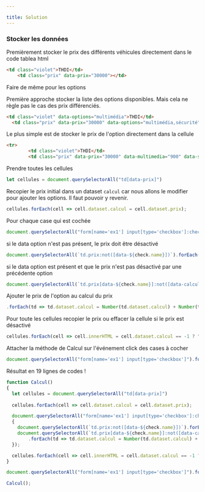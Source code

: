 ```yaml
---

title: Solution
---
```


### Stocker les données

Premièrement stocker le prix des différents véhicules directement dans le code tablea html 

```html
<td class="violet">THDI</td>
    <td class="prix" data-prix="30000"></td>
```

Faire de même pour les options

Première approche stocker la liste des options disponibles. Mais cela ne règle pas le cas des prix différenciés.

```html
<td class="violet" data-options="multimédia">THDI</td>
  <td class="prix" data-prix="30000" data-options="multimédia,sécurité"></td>
```

Le plus simple est de stocker le prix de l'option directement dans la cellule

```html
<tr>
        <td class="violet">THDI</td>
        <td class="prix" data-prix="30000" data-multimedia="900" data-securite="800"></td>
```

Prendre toutes les cellules

```js
let cellules = document.querySelectorAll("td[data-prix]")
```

Recopier le prix initial dans un dataset `calcul` car nous allons le modifier pour ajouter les options. Il faut pouvoir y revenir.

```js
cellules.forEach(cell => cell.dataset.calcul = cell.dataset.prix);
```

Pour chaque case qui est cochée

```js
document.querySelectorAll("form[name='ex1'] input[type='checkbox']:checked").forEach(check => 
```

si le data option n'est pas présent, le prix doit être désactivé

```js
document.querySelectorAll(`td.prix:not([data-${check.name}])`).forEach(cell => cell.dataset.calcul = -1); 
```

si le data option est présent et que le prix n'est pas désactivé par une précédente option

```js
document.querySelectorAll(`td.prix[data-${check.name}]:not([data-calcul='-1'])`)
```

Ajouter le prix de l'option au calcul du prix

```js
.forEach(td => td.dataset.calcul = Number(td.dataset.calcul) + Number(td.dataset[check.name]) );
```

Pour toute les cellules recopier le prix ou effacer la cellule si le prix est désactivé

```js
cellules.forEach(cell => cell.innerHTML = cell.dataset.calcul == -1 ? "" : Number(cell.dataset.calcul).toLocaleString('fr-FR'));
```

Attacher la méthode de Calcul sur l'événement click des cases à cocher 

```js
document.querySelectorAll("form[name='ex1'] input[type='checkbox']").forEach(elt => elt.addEventListener("click", Calcul));
```

Résultat en 19 lignes de codes !

```js
function Calcul()
{ 
  let cellules = document.querySelectorAll("td[data-prix]")
    
  cellules.forEach(cell => cell.dataset.calcul = cell.dataset.prix);

  document.querySelectorAll("form[name='ex1'] input[type='checkbox']:checked").forEach(check => 
  {
    document.querySelectorAll(`td.prix:not([data-${check.name}])`).forEach(cell => cell.dataset.calcul = -1);
    document.querySelectorAll(`td.prix[data-${check.name}]:not([data-calcul='-1'])`)
        .forEach(td => td.dataset.calcul = Number(td.dataset.calcul) + Number(td.dataset[check.name]) );
  });

  cellules.forEach(cell => cell.innerHTML = cell.dataset.calcul == -1 ? "" : Number(cell.dataset.calcul).toLocaleString('fr-FR'));
}

document.querySelectorAll("form[name='ex1'] input[type='checkbox']").forEach(elt => elt.addEventListener("click", Calcul));

Calcul();
```
